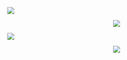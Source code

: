 <img  src="https://github-readme-stats.vercel.app/api/top-langs/?username=ckusellagussin&theme=github_dark&layout=compact&hide_border=true&card_width=445"/>
</p>
<p align="center">
	<img  src="https://github-readme-stats.vercel.app/api/wakatime?username=ckgussin&theme=github_dark&hide_border=true&card_width=445&layout=compact"/></p>
	<img  src="https://github-readme-stats.vercel.app/api/wakatime?username=ckgussin&theme=github_dark&hide_border=true&card_width=445"/>
<p align="center">
	<img  src="http://github-readme-streak-stats.herokuapp.com?user=ckgussin&theme=github-dark&date_format=j%2Fn%5B%2FY%5D&border=DDDDDD00"/>


<!---
ckusellagussin/ckusellagussin is a ✨ special ✨ repository because its `README.md` (this file) appears on your GitHub profile.
You can click the Preview link to take a look at your changes.
--->
